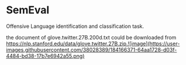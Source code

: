 # SemEval
Offensive Language identification and classification task.

the document of glove.twitter.27B.200d.txt could be downloaded from https://nlp.stanford.edu/data/glove.twitter.27B.zip.![image](https://user-images.githubusercontent.com/38028389/184166371-64aa1728-d03f-4484-bd38-17b7e6942a55.png)


 
